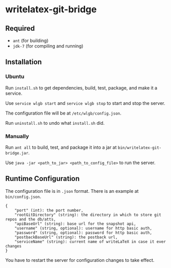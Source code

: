writelatex-git-bridge
=====================

Required
--------
  * `ant` (for building)
  * `jdk-7` (for compiling and running)

Installation
------------
### Ubuntu ###
Run `install.sh` to get dependencies, build, test, package, and make it a service.

Use `service wlgb start` and `service wlgb stop` to start and stop the server.

The configuration file will be at `/etc/wlgb/config.json`.

Run `uninstall.sh` to undo what `install.sh` did.
### Manually ###
Run `ant all` to build, test, and package it into a jar at `bin/writelatex-git-bridge.jar`.

Use `java -jar <path_to_jar> <path_to_config_file>` to run the server.

Runtime Configuration
---------------------

The configuration file is in `.json` format. There is an example at `bin/config.json`.

    {
        "port" (int): the port number,
        "rootGitDirectory" (string): the directory in which to store git repos and the db/atts,
        "apiBaseUrl" (string): base url for the snapshot api,
        "username" (string, optional): username for http basic auth,
        "password" (string, optional): password for http basic auth,
        "postbackBaseUrl" (string): the postback url,
        "serviceName" (string): current name of writeLaTeX in case it ever changes
    }

You have to restart the server for configuration changes to take effect.

